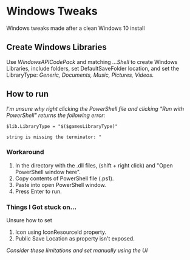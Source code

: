 # Windows Tweaks
Windows tweaks made after a clean Windows 10 install

## Create Windows Libraries
Use *WindowsAPICodePack* and matching *...Shell* to create Windows Libraries, include folders, set DefaultSaveFolder location, and set the LibraryType: *Generic, Documents, Music, Pictures, Videos.*

## How to run
*I'm unsure why right clicking the PowerShell file and clicking "Run with PowerShell" returns the following error:*

```$lib.LibraryType = "$($gamesLibraryType)"```

```string is missing the terminator: "```

### Workaround
1. In the directory with the .dll files, (shift + right click) and "Open PowerShell window here".
1. Copy contents of PowerShell file (.ps1).
1. Paste into open PowerShell window.
1. Press Enter to run.

### Things I Got stuck on...

Unsure how to set
1. Icon using IconResourceId property.
1. Public Save Location as property isn't exposed.

*Consider these limitations and set manually using the UI*